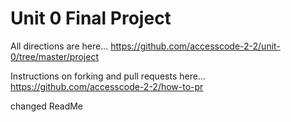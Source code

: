 # Unit 0 Final Project

All directions are here...
https://github.com/accesscode-2-2/unit-0/tree/master/project

Instructions on forking and pull requests here... https://github.com/accesscode-2-2/how-to-pr

changed ReadMe

